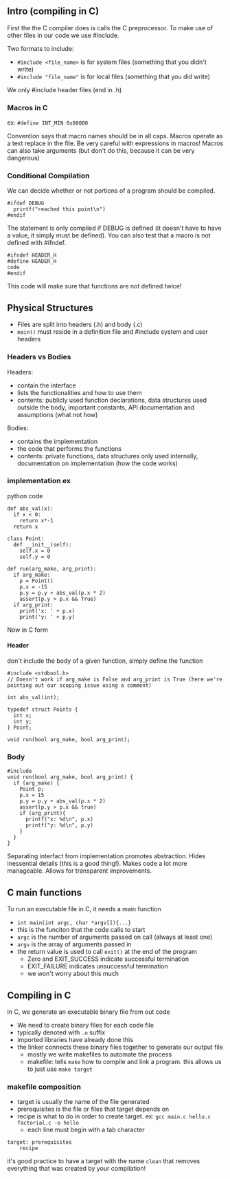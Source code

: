 ## Intro (compiling in C)

First the the C compiler does is calls the C preprocessor. To make use of other files in our code we use #include.

Two formats to include:
  - `#include <file_name>` is for system files (something that you didn't write)
  - `#include "file_name"` is for local files (something that you did write)

We only #include header files (end in .h)

### Macros in C

ex: `#define INT_MIN 0x80000`

Convention says that macro names should be in all caps. Macros operate as a text replace in the file. Be very careful with expressions in macros! Macros can also take arguments (but don't do this, because it can be very dangerous)

### Conditional Compilation

We can decide whether or not portions of a program should be compiled.

```
#ifdef DEBUG
  printf("reached this point\n")
#endif
```

The statement is only compiled if DEBUG is defined (it doesn't have to have a value, it simply must be defined). You can also test that a macro is not defined with #ifndef.

```
#ifndef HEADER_H
#define HEADER_H
code
#endif
```

This code will make sure that functions are not defined twice!


## Physical Structures

- Files are split into headers (.h) and body (.c)
- `main()` must reside in a definition file and #include system and user headers

### Headers vs Bodies

Headers:
- contain the interface
- lists the functionalities and how to use them
- contents: publicly used function declarations, data structures used outside the body, important constants, API documentation and assumptions (what not how)

Bodies:
- contains the implementation
- the code that performs the functions
- contents: private functions, data structures only used internally, documentation on implementation (how the code works)


### implementation ex

python code

```
def abs_val(x):
  if x < 0:
    return x*-1
  return x
 
class Point:
  def __init__(self):
    self.x = 0
    self.y = 0
    
def run(arg_make, arg_print):
  if arg_make:
    p = Point()
    p.x = -15
    p.y = p.y + abs_val(p.x * 2)
    assert(p.y > p.x && True)
  if arg_print:
    print('x: ' + p.x)
    print('y: ' + p.y)
```

Now in C form

#### Header
don't include the body of a given function, simply define the function
```
#include <stdbool.h>
// Doesn't work if arg_make is False and arg_print is True (here we're pointing out our scoping issue using a comment) 

int abs_val(int);

typedef struct Points {
  int x;
  int y;
} Point;

void run(bool arg_make, bool arg_print);
```

### Body

```
#include
void run(bool arg_make, bool arg_print) {
  if (arg_make) {
    Point p;
    p.x = 15
    p.y = p.y + abs_val(p.x * 2)
    assert(p.y > p.x && true)
    if (arg_print){
      printf("x: %d\n", p.x)
      printf("y: %d\n", p.y)
    }
  }
}
```

Separating interfact from implementation promotes abstraction. Hides inessential details (this is a good thing!). Makes code a lot more manageable. Allows for transparent improvements.

## C main functions

To run an executable file in C, it needs a main function
- `int main(int argc, char *argv[]){...}`
- this is the funciton that the code calls to start
- `argc` is the number of arguments passed on call (always at least one)
- `argv` is the array of arguments passed in
- the return value is used to call `exit()` at the end of the program
  - Zero and EXIT_SUCCESS indicate successful termination
  - EXIT_FAILURE indicates unsuccessful termination
  - we won't worry about this much


## Compiling in C

In C, we generate an executable binary file from out code
- We need to create binary files for each code file
- typically denoted with `.o` suffix
- imported libraries have already done this
- the linker connects these binary files together to generate our output file
  - mostly we write makefiles to automate the process
  - makefile: tells `make` how to compile and link a program. this allows us to just use `make target`


### makefile composition

- target is usually the name of the file generated
- prerequisites is the file or files that target depends on
- recipe is what to do in order to create target. ex: `gcc main.c hello.c factorial.c -o hello`
  - each line must begin with a tab character

```
target: prerequisites
    recipe
```

it's good practice to have a target with the name `clean` that removes everything that was created by your compilation!




